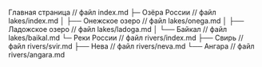 Главная страница  // файл index.md
├─ Озёра России // файл lakes/index.md
│  ├── Онежское озеро // файл lakes/onega.md
│  ├── Ладожское озеро // файл lakes/ladoga.md
│  └── Байкал // файл lakes/baikal.md
└─ Реки России // файл rivers/index.md
   ├── Свирь // файл rivers/svir.md
   ├── Нева // файл rivers/neva.md
   └── Ангара // файл rivers/angara.md
